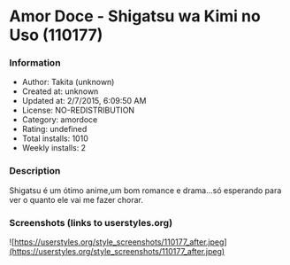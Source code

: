 # Amor Doce - Shigatsu wa Kimi no Uso (110177)

### Information
- Author: Takita (unknown)
- Created at: unknown
- Updated at: 2/7/2015, 6:09:50 AM
- License: NO-REDISTRIBUTION
- Category: amordoce
- Rating: undefined
- Total installs: 1010
- Weekly installs: 2


### Description
Shigatsu é um ótimo anime,um bom romance e drama...só esperando para ver o quanto ele vai me fazer chorar.


### Screenshots (links to userstyles.org)
![https://userstyles.org/style_screenshots/110177_after.jpeg](https://userstyles.org/style_screenshots/110177_after.jpeg)


